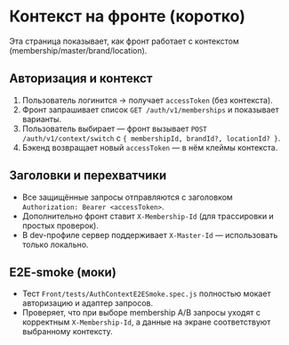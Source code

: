 # Контекст на фронте (коротко)

Эта страница показывает, как фронт работает с контекстом (membership/master/brand/location).

## Авторизация и контекст

1. Пользователь логинится → получает `accessToken` (без контекста).
2. Фронт запрашивает список `GET /auth/v1/memberships` и показывает варианты.
3. Пользователь выбирает — фронт вызывает `POST /auth/v1/context/switch` с `{ membershipId, brandId?, locationId? }`.
4. Бэкенд возвращает новый `accessToken` — в нём клеймы контекста.

## Заголовки и перехватчики

- Все защищённые запросы отправляются с заголовком `Authorization: Bearer <accessToken>`.
- Дополнительно фронт ставит `X-Membership-Id` (для трассировки и простых проверок).
- В dev-профиле сервер поддерживает `X-Master-Id` — использовать только локально.

## E2E‑smoke (моки)

- Тест `Front/tests/AuthContextE2ESmoke.spec.js` полностью мокает авторизацию и адаптер запросов.
- Проверяет, что при выборе membership A/B запросы уходят с корректным `X-Membership-Id`, а данные на экране
  соответствуют выбранному контексту.
